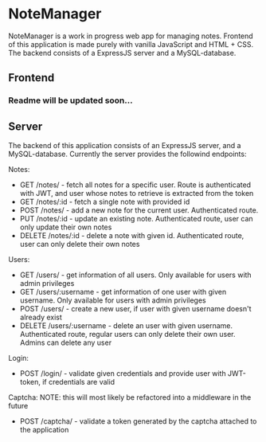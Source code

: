# NoteManager

NoteManager is a work in progress web app for managing notes. Frontend of this application is made purely with vanilla JavaScript and HTML + CSS. The backend consists of a ExpressJS server and a MySQL-database.

## Frontend

### Readme will be updated soon...

## Server

The backend of this application consists of an ExpressJS server, and a MySQL-database. Currently the server provides the followind endpoints:

Notes:
- GET /notes/ - fetch all notes for a specific user. Route is authenticated with JWT, and user whose notes to retrieve is extracted from the token
- GET /notes/:id - fetch a single note with provided id
- POST /notes/ - add a new note for the current user. Authenticated route.
- PUT /notes/:id - update an existing note. Authenticated route, user can only update their own notes
- DELETE /notes/:id - delete a note with given id. Authenticated route, user can only delete their own notes

Users:
- GET /users/ - get information of all users. Only available for users with admin privileges
- GET /users/:username - get information of one user with given username. Only available for users with admin privileges
- POST /users/ - create a new user, if user with given username doesn't already exist
- DELETE /users/:username - delete an user with given username. Authenticated route, regular users can only delete their own user. Admins can delete any user

Login:
- POST /login/ - validate given credentials and provide user with JWT-token, if credentials are valid

Captcha: NOTE: this will most likely be refactored into a middleware in the future 
- POST /captcha/ - validate a token generated by the captcha attached to the application
